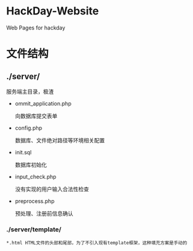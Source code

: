HackDay-Website
===============
Web Pages for hackday
# 文件结构 #

## ./server/ ##
服务端主目录，极渣

+ ommit_application.php

	向数据库提交表单	

+ config.php

	数据库、文件绝对路径等环境相关配置

+ init.sql

	数据库初始化

+ input_check.php

	没有实现的用户输入合法性检查

+ preprocess.php

	预处理、注册前信息确认

### ./server/template/ ###

	*.html HTML文件的头部和尾部，为了不引入现有template框架，这种填充方案是手动的